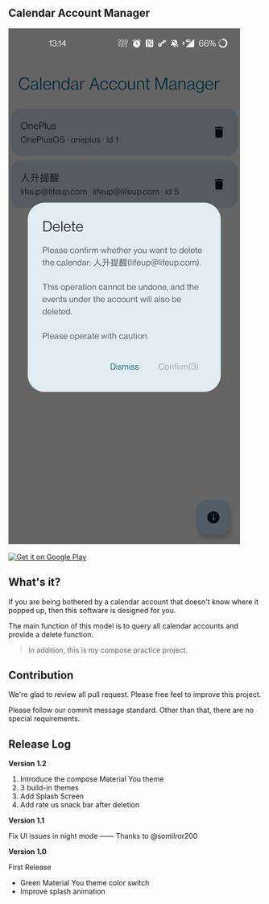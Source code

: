 ## Calendar Account Manager

![](https://github.com/Ayagikei/calendar-account-manager/raw/main/imgs/02.jpg)

[![Get it on Google Play](https://play.google.com/intl/en_us/badges/static/images/badges/en_badge_web_generic.png "CalendarManager")](https://play.google.com/store/apps/details?id=fun.lifeupapp.calmanager&pcampaignid=pcampaignidMKT-Other-global-all-co-prtnr-py-PartBadge-Mar2515-1)

## What's it?

If you are being bothered by a calendar account that doesn't know where it popped up, then this
software is designed for you.

The main function of this model is to query all calendar accounts and provide a delete function.

> In addition, this is my compose practice project.

## Contribution

We're glad to review all pull request. Please free feel to improve this project.

Please follow our commit message standard. Other than that, there are no special requirements.

## Release Log

**Version 1.2**

1. Introduce the compose Material You theme
2. 3 build-in themes
3. Add Splash Screen
4. Add rate us snack bar after deletion

**Version 1.1**

Fix UI issues in night mode —— Thanks to @somilror200

**Version 1.0**

First Release

- Green Material You theme color switch
- Improve splash animation
